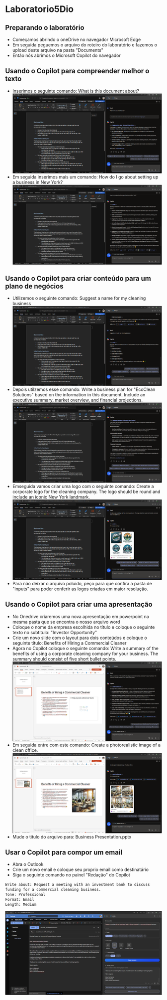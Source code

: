 # Laboratorio5Dio

## Preparando o laboratório
- Começamos abrindo o oneDrive no navegador Microsoft Edge
- Em seguida peguemos o arquivo do roteiro do laboratório e fazemos o upload deste arquivo na pasta "Documents"
- Então nós abrimos o Microsoft Copilot do navegador

## Usando o Copilot para compreender melhor o texto
- Inserimos o seguinte comando: What is this document about?
![Print da tela do navegador Microsoft Edge com a demonstração de uso do Microsoft Copilot](./inputs/print1.png "Demonstração de uso do Microsoft Copilot")
- Em seguida inserimos mais um comando:  How do I go about setting up a business in New York?
![Print da tela do navegador Microsoft Edge com a demonstração de uso do Microsoft Copilot](./inputs/print2.png "Demonstração de uso do Microsoft Copilot")

## Usando o Copilot para criar conteúdo para um plano de negócios
- Utilizemos o seguinte comando:  Suggest a name for my cleaning business
![Print da tela do navegador Microsoft Edge com a demonstração de uso do Microsoft Copilot](./inputs/print3.png "Demonstração de uso do Microsoft Copilot")
- Depois utilzemos esse comando: Write a business plan for "EcoClean Solutions" based on the information in this document. Include an executive summary, market overview, and financial projections.
![Print da tela do navegador Microsoft Edge com a demonstração de uso do Microsoft Copilot](./inputs/print4.png "Demonstração de uso do Microsoft Copilot")
- Emseguida vamos criar uma logo com o seguinte comando:  Create a corporate logo for the cleaning company. The logo should be round and include an iconic New York landmark.
![Print da tela do navegador Microsoft Edge com a demonstração de uso do Microsoft Copilot](./inputs/print5.png "Demonstração de uso do Microsoft Copilot")
- Para não deixar o arquivo poluido, peço para que confira a pasta de "inputs" para poder conferir as logos criadas em maior resolução.

## Usando o Copilot para criar uma apresentação
- No Onedrive criaremos uma nova apresentação em powerpoint na mesma pasta que se encontra o nosso arquivo word
- Coloque o nome da empresa escolhida no título e coloque o seguinte texto no subtitulo: "Investor Opportunity"
- Crie um novo slide com o layout para dois conteúdos e coloque o seguinte título: Benefits of Hiring a Commercial Cleaner
- Agora no Copilot coloque o seguinte comando: Write a summary of the benefits of using a corporate cleaning company for your business. The summary should consist of five short bullet points.
![Print da tela do navegador Microsoft Edge com a demonstração de uso do Microsoft Copilot](./inputs/print6.png "Demonstração de uso do Microsoft Copilot")
- Em seguida entre com este comando:  Create a photorealistic image of a clean office.
![Print da tela do navegador Microsoft Edge com a demonstração de uso do Microsoft Copilot](./inputs/print7.png "Demonstração de uso do Microsoft Copilot")
- Mude o titulo do arquivo para: Business Presentation.pptx

## Usar o Copilot para compor um email
- Abra o Outlook
- Crie um novo email e coloque seu proprio email como destinatário
- Siga o seguinte comando no painel "Redação" do Copilot
```
Write about: Request a meeting with an investment bank to discuss funding for a commercial cleaning business.
Tone: Professional
Format: Email
Length: Medium
```
![Print da tela do navegador Microsoft Edge com a demonstração de uso do Microsoft Copilot](./inputs/print8.png "Demonstração de uso do Microsoft Copilot")
